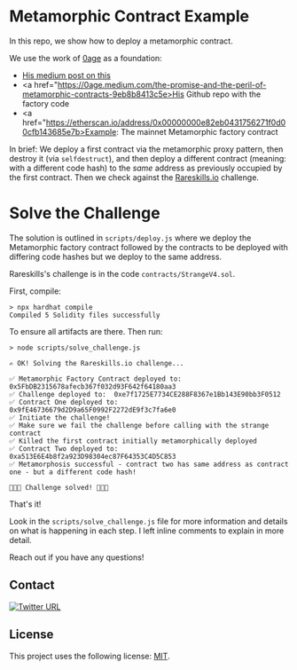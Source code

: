 # Metamorphic Contract Example

In this repo, we show how to deploy a metamorphic contract.

We use the work of <a href="https://twitter.com/z0age">0age</a> as a foundation:

 - <a href="https://0age.medium.com/the-promise-and-the-peril-of-metamorphic-contracts-9eb8b8413c5e">His medium post on this</a>
 - <a href="https://0age.medium.com/the-promise-and-the-peril-of-metamorphic-contracts-9eb8b8413c5e>His Github repo with the factory code</a>
 - <a href="https://etherscan.io/address/0x00000000e82eb0431756271f0d00cfb143685e7b>Example: The mainnet Metamorphic factory contract</a>

In brief: We deploy a first contract via the metamorphic proxy pattern, then destroy it (via `selfdestruct`), and then deploy a different contract (meaning: with a different code hash) to the *same* address as previously occupied by the first contract. Then we check against the <a href="https://www.rareskills.io/">Rareskills.io</a> challenge.

# Solve the Challenge

The solution is outlined in `scripts/deploy.js` where we deploy the Metamorphic factory contract followed by the contracts to be deployed with differing code hashes but we deploy to the same address.

Rareskills's challenge is in the code `contracts/StrangeV4.sol`.

First, compile:

```shell
> npx hardhat compile
Compiled 5 Solidity files successfully
```

To ensure all artifacts are there. Then run:

```shell
> node scripts/solve_challenge.js

✍ OK! Solving the Rareskills.io challenge...

✅ Metamorphic Factory Contract deployed to:  0x5FbDB2315678afecb367f032d93F642f64180aa3
✅ Challenge deployed to:  0xe7f1725E7734CE288F8367e1Bb143E90bb3F0512
✅ Contract One deployed to:  0x9fE46736679d2D9a65F0992F2272dE9f3c7fa6e0
✅ Initiate the challenge!
✅ Make sure we fail the challenge before calling with the strange contract
✅ Killed the first contract initially metamorphically deployed
✅ Contract Two deployed to:  0xa513E6E4b8f2a923D98304ec87F64353C4D5C853
✅ Metamorphosis successful - contract two has same address as contract one - but a different code hash!

🎉🎉🎉 Challenge solved! 🎉🎉🎉
```

That's it!

Look in the `scripts/solve_challenge.js` file for more information and details on what is happening in each step.
I left inline comments to explain in more detail.

Reach out if you have any questions!

## Contact
[![Twitter URL](https://img.shields.io/twitter/url/https/twitter.com/cryptojesperk.svg?style=social&label=Follow%20%40cryptojesperk)](https://twitter.com/cryptojesperk)


## License
This project uses the following license: [MIT](https://github.com/bisguzar/twitter-scraper/blob/master/LICENSE).
